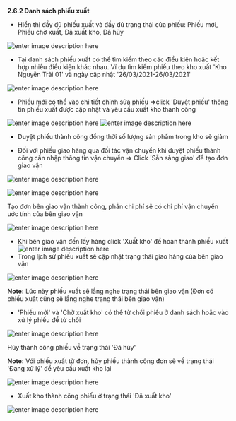 



**2.6.2 Danh sách phiếu xuất**

- Hiển thị đầy đủ phiếu xuất và đầy đủ trạng thái của phiếu: Phiếu mới, Phiếu chờ xuất, Đã xuất kho, Đã hủy

![enter image description here](https://static8.muarecdn.com/original/muare/images/2021/03/26/5893754_screenshot-9.png)
  
- Tại danh sách phiếu xuất có thể tìm kiếm theo các điều kiện hoặc kết hợp nhiều điều kiện khác nhau. Ví dụ tìm kiếm phiếu theo kho xuất 'Kho Nguyễn Trãi 01'  và ngày cập nhật '26/03/2021-26/03/2021'

![enter image description here](https://static8.muarecdn.com/original/muare/images/2021/03/26/5893757_screenshot-10.png)
      
   + Phiếu mới có thể vào chi tiết chỉnh sửa phiếu =>click 'Duyệt phiếu' thông tin phiếu xuất được cập nhật và yêu cầu xuất kho thành công 

![enter image description here](https://static8.muarecdn.com/original/muare/images/2021/08/31/6070156_screenshot-26.png)
![enter image description here](https://static8.muarecdn.com/original/muare/images/2021/08/31/6070159_screenshot-27.png)

-  Duyệt phiếu thành công đồng thời số lượng sản phẩm trong kho sẽ giảm
 
- Đối với phiếu giao hàng qua đối tác vận chuyển khi duyệt phiếu thành công cần nhập thông tin vận chuyển => Click 'Sẵn sàng giao' để tạo đơn giao vận

![enter image description here](https://static8.muarecdn.com/original/muare/images/2021/08/31/6070177_screenshot-28.png)

![enter image description here](https://static8.muarecdn.com/original/muare/images/2021/08/31/6070187_screenshot-29.png)

Tạo đơn bên giao vận thành công, phần chi phí sẽ có chi phí vận chuyển ước tính của bên giao vận

![enter image description here](https://static8.muarecdn.com/original/muare/images/2021/08/31/6070188_screenshot-30.png)

 - Khi bên giao vận đến lấy hàng click 'Xuất kho' để hoàn thành phiếu xuất 
  ![enter image description here](https://static8.muarecdn.com/original/muare/images/2021/08/31/6070197_screenshot-31.png)
- Trong lịch sử  phiếu xuất sẽ cập nhật trạng thái giao hàng của bên giao vận 

![enter image description here](https://static8.muarecdn.com/original/muare/images/2021/09/01/6070500_screenshot-32.png)


**Note:** Lúc này phiếu xuất sẽ lắng nghe trạng thái bên giao vận (Đơn có phiếu xuất cũng sẽ lắng nghe trạng thái bên giao vận)

+ 'Phiếu mới' và 'Chờ xuất kho' có thể từ chối phiếu ở danh sách hoặc vào xử lý phiếu để từ chối

![enter image description here](https://static8.muarecdn.com/original/muare/images/2021/03/26/5893769_screenshot-13.png)

Hủy thành công phiếu về trạng thái 'Đã hủy' 

**Note:** Với phiếu xuất từ đơn, hủy phiếu thành công đơn sẽ về trạng thái 'Đang xử lý' để yêu cầu xuất kho lại

![enter image description here](https://static8.muarecdn.com/original/muare/images/2021/03/26/5893771_screenshot-14.png)

- Xuất kho thành công phiếu ở trạng thái 'Đã xuất kho'

![enter image description here](https://static8.muarecdn.com/original/muare/images/2021/04/09/5908770_screenshot-110.png)





